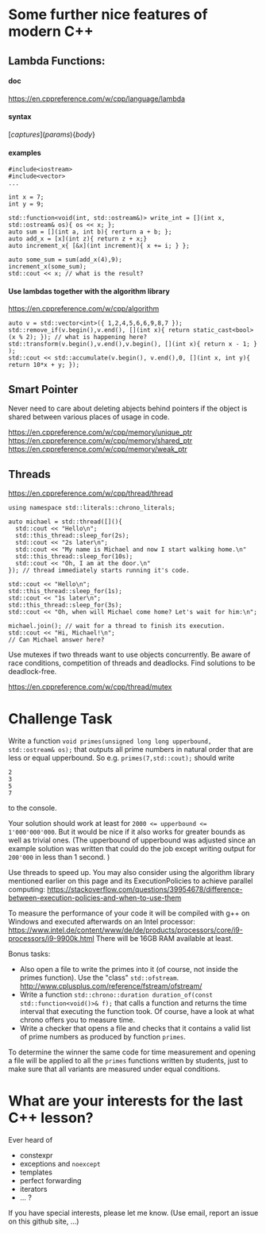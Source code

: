 # Some further nice features of modern C++

## Lambda Functions:
#### doc
https://en.cppreference.com/w/cpp/language/lambda

#### syntax
[_captures_]\(_params_\){_body_}

#### examples
```
#include<iostream>
#include<vector>
...

int x = 7;
int y = 9;

std::function<void(int, std::ostream&)> write_int = [](int x, std::ostream& os){ os << x; };
auto sum = [](int a, int b){ rerturn a + b; };
auto add_x = [x](int z){ return z + x;}
auto increment_x{ [&x](int increment){ x += i; } };

auto some_sum = sum(add_x(4),9);
increment_x(some_sum);
std::cout << x; // what is the result?
```

#### Use lambdas together with the algorithm library

https://en.cppreference.com/w/cpp/algorithm

```
auto v = std::vector<int>({ 1,2,4,5,6,6,9,8,7 });
std::remove_if(v.begin(),v.end(), [](int x){ return static_cast<bool>(x % 2); }); // what is happening here?
std::transform(v.begin(),v.end(),v.begin(), [](int x){ return x - 1; } );
std::cout << std::accumulate(v.begin(), v.end(),0, [](int x, int y){ return 10*x + y; });

```

## Smart Pointer

Never need to care about deleting abjects behind pointers if the object is shared between various places of usage in code.

https://en.cppreference.com/w/cpp/memory/unique_ptr
https://en.cppreference.com/w/cpp/memory/shared_ptr
https://en.cppreference.com/w/cpp/memory/weak_ptr


## Threads
https://en.cppreference.com/w/cpp/thread/thread

```
using namespace std::literals::chrono_literals;

auto michael = std::thread([](){
  std::cout << "Hello\n";
  std::this_thread::sleep_for(2s);
  std::cout << "2s later\n";
  std::cout << "My name is Michael and now I start walking home.\n"
  std::this_thread::sleep_for(10s);
  std::cout << "Oh, I am at the door.\n"
}); // thread immediately starts running it's code.

std::cout << "Hello\n";
std::this_thread::sleep_for(1s);
std::cout << "1s later\n";
std::this_thread::sleep_for(3s);
std::cout << "Oh, when will Michael come home? Let's wait for him:\n";

michael.join(); // wait for a thread to finish its execution.
std::cout << "Hi, Michael!\n";
// Can Michael answer here?
```

Use mutexes if two threads want to use objects concurrently. Be aware of race conditions, competition of threads and deadlocks. Find solutions to be deadlock-free.

https://en.cppreference.com/w/cpp/thread/mutex

# Challenge Task

Write a function `void primes(unsigned long long upperbound, std::ostream& os);` that outputs all prime numbers in natural order that are less or equal upperbound. So e.g. `primes(7,std::cout);` should write
```
2
3
5
7
```
to the console.

Your solution should work at least for `2000 <= upperbound <= 1'000'000'000`. But it would be nice if it also works for greater bounds as well as trivial ones. (The upperbound of upperbound was adjusted since an example solution was written that could do the job except writing output for `200'000` in less than 1 second. )

Use threads to speed up. You may also consider using the algorithm library mentioned earlier on this page and its ExecutionPolicies to achieve parallel computing:
https://stackoverflow.com/questions/39954678/difference-between-execution-policies-and-when-to-use-them

To measure the performance of your code it will be compiled with g++ on Windows and executed afterwards on an Intel processor: https://www.intel.de/content/www/de/de/products/processors/core/i9-processors/i9-9900k.html There will be 16GB RAM available at least.

Bonus tasks:
* Also open a file to write the primes into it (of course, not inside the primes function). Use the "class" `std::ofstream`. http://www.cplusplus.com/reference/fstream/ofstream/
* Write a function `std::chrono::duration duration_of(const std::function<void()>& f);` that calls a function and returns the time interval that executing the function took. Of course, have a look at what chrono offers you to measure time.
* Write a checker that opens a file and checks that it contains a valid list of prime numbers as produced by function `primes`.

To determine the winner the same code for time measurement and opening a file will be applied to all the `primes` functions written by students, just to make sure that all variants are measured under equal conditions.

# What are your interests for the last C++ lesson?

Ever heard of 
* constexpr
* exceptions and `noexcept`
* templates
* perfect forwarding
* iterators
* ...
?

If you have special interests, please let me know. (Use email, report an issue on this github site, ...)

